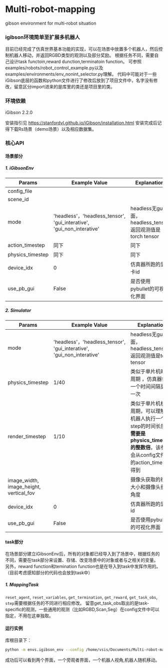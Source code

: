 # Multi-robot-mapping
gibson environment for multi-robot situation

### igibson环境简单至扩展多机器人
目前已经完成了仿真世界基本功能的实现，可以在场景中放置多个机器人，然后控制机器人移动，并返回RGBD类型的观测以及部分奖励。
根据任务不同，需要自己设计task functoin,reward dunction,terminatoin function。
可参照examples/robots/robot_control_example.py以及examples/environments/env_nonint_selector.py理解。
代码中可能对于一些iGibson底层的函数和python文件进行了修改后放到了项目文件中，名字没有修改，留意区分import进来的是库里的类还是项目里的类。

### 环境依赖
iGibson 2.2.0 

安装指引见 https://stanfordvl.github.io/iGibson/installation.html
安装完成后记得下载Rs场景（demo场景）以及相应数据集。

### 核心API
#### 场景部分
##### 1. iGibsonEnv
| Params | Example Value | Explanation |
| ----------| ------------- | ----------- |
|config_file | | |
|scene_id | | |
| mode  | 'headless'，'headless_tensor', 'gui_interative', 'gui_non_interative'  | headless无gui界面，headless_tensor返回观测值是torch tensor |
|action_timestep |同下 |同下 |
|physics_timestep |同下 |同下 |
|device_idx|0|仿真器所跑的显卡id|
|use_pb_gui|False|是否使用pybullet的可视化界面|


##### 2. Simulator
| Params | Example Value | Explanation |
| ----------| ------------- | ----------- |
| mode  | 'headless'，'headless_tensor', 'gui_interative', 'gui_non_interative'  | headless无gui界面，headless_tensor返回观测值是torch tensor |
| physics_timestep  | 1/40  | 类似于单片机时钟周期 ，仿真器每隔一个时间间隔更新一次 |
| render_timestep| 1/10 |类似于单片机机器周期，可以理解为机器人执行一个step的时间长度，**需要是physics_timestep的整数倍**，该参数会从config文件中的action_timestep得到|
|image_width, image_height, vertical_fov||摄像头获取的视野大小和摄像头垂直角度|
|device_idx|0|仿真器所跑的显卡id|
|use_pb_gui|False|是否使用pybullet的可视化界面|

#### task部分
在场景部分建立iGibsonEnv后，所有的对象都已经导入到了场景中，根据任务的不同，需要在task部分来设置、存储、改变场景中的对象或者与之相关的变量。
另外，reward function和temination function也是在导入到task中发挥作用的。（目前考虑感知部分的代码也会放到task中）
##### 1. MappingTask
 `reset_agent`, `reset_variables`, `get_termination`, `get_reward`, `get_task_obs`, `step`需要根据任务的不同进行相应修改。
 留意get_task_obs取出的是task-specific的观测，一些通用的观测（比如RGBD,Scan,Seg）在config文件中可以指定，不用在这单独取。

#### 运行实例
库根目录下：
```bash
python -m envs.igibson_env --config /home/vsis/Documents/Multi-robot-mapping/config/multi_robot_mapping.yaml --mode gui_interactive
```
成功后可以看到两个界面，一个旁观者界面，一个机器人视角,机器人随机移动。


